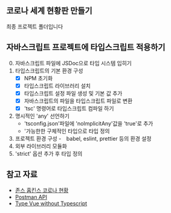 ## 코로나 세계 현황판 만들기

최종 프로젝트 폴더입니다

## 자바스크립트 프로젝트에 타입스크립트 적용하기

0. 자바스크립트 파일에 JSDoc으로 타입 시스템 입히기
1. 타입스크립트의 기본 환경 구성
    - [x] NPM 초기화
    - [x] 타입스크립트 라이브러리 설치
    - [x] 타입스크립트 설정 파일 생성 및 기본 값 추가
    - [x] 자바스크립트의 파일을 타입스크립트 파일로 변환
    - [x] 'tsc' 명령어로 타입스크립트 컴파일 하기
2. 명시적인 'any' 선언하기
    - 'tsconfig.json'파일에 'noImplicitAny'값을 'true'로 추가
    - '가능한한 구체적인 타입으로 타입 정의
3. 프로젝트 환경 구성
    -　babel, eslint, prettier 등의 환경 설정
4. 외부 라이브러리 모듈화
5. 'strict' 옵션 추가 후 타입 정의

## 참고 자료

- [존스 홉킨스 코로나 현황](https://www.arcgis.com/apps/opsdashboard/index.html#/bda7594740fd40299423467b48e9ecf6)
- [Postman API](https://documenter.getpostman.com/view/10808728/SzS8rjbc?version=latest#27454960-ea1c-4b91-a0b6-0468bb4e6712)
- [Type Vue without Typescript](https://blog.usejournal.com/type-vue-without-typescript-b2b49210f0b)
